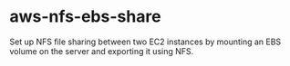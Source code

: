 # aws-nfs-ebs-share
Set up NFS file sharing between two EC2 instances by mounting an EBS volume on the server and exporting it using NFS.
